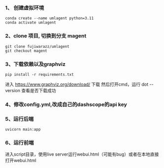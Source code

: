 ### 1、 创建虚拟环境
```
conda create --name umlagent python=3.11
conda activate umlagent
```
### 2、clone 项目, 切换到分支 magent
```
git clone fujiwarazz/umlagent
git checkout magent
```

### 3、下载依赖以及graphviz
```
pip install -r requirements.txt
```
进入 https://www.graphviz.org/download/  下载
然后打开cmd，运行 dot --version 查看是否下载成功
### 4、修改config.yml,改成自己的dashscope的api key

### 5、运行后端
```
uvicorn main:app
```
### 6、运行前端
  进入script目录，使用live server运行webui.html（可能有bug）或者在本地直接打开webui.html
